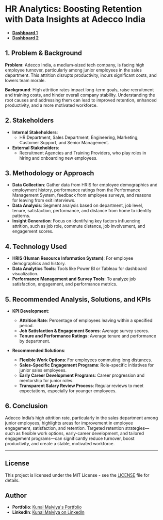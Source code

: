 # HR Analytics: Boosting Retention with Data Insights at Adecco India

- **[Dashboard 1](Dashboard1.jpg)**
- **[Dashboard 2](Dashboard2.jpg)**

## 1. Problem & Background
**Problem**: Adecco India, a medium-sized tech company, is facing high employee turnover, particularly among junior employees in the sales department. This attrition disrupts productivity, incurs significant costs, and lowers team morale.

**Background**: High attrition rates impact long-term goals, raise recruitment and training costs, and hinder overall company stability. Understanding the root causes and addressing them can lead to improved retention, enhanced productivity, and a more motivated workforce.

## 2. Stakeholders
- **Internal Stakeholders**:
  - HR Department, Sales Department, Engineering, Marketing, Customer Support, and Senior Management.
- **External Stakeholders**:
  - Recruitment Agencies and Training Providers, who play roles in hiring and onboarding new employees.

## 3. Methodology or Approach
- **Data Collection**: Gather data from HRIS for employee demographics and employment history, performance ratings from the Performance Management System, feedback from employee surveys, and reasons for leaving from exit interviews.
- **Data Analysis**: Segment analysis based on department, job level, tenure, satisfaction, performance, and distance from home to identify patterns.
- **Insight Generation**: Focus on identifying key factors influencing attrition, such as job role, commute distance, job involvement, and engagement scores.

## 4. Technology Used
- **HRIS (Human Resource Information System)**: For employee demographics and history.
- **Data Analytics Tools**: Tools like Power BI or Tableau for dashboard visualization.
- **Performance Management and Survey Tools**: To analyze job satisfaction, engagement, and performance metrics.

## 5. Recommended Analysis, Solutions, and KPIs
- **KPI Development**:
  - **Attrition Rate**: Percentage of employees leaving within a specified period.
  - **Job Satisfaction & Engagement Scores**: Average survey scores.
  - **Tenure and Performance Ratings**: Average tenure and performance by department.

- **Recommended Solutions**:
  - **Flexible Work Options**: For employees commuting long distances.
  - **Sales-Specific Engagement Programs**: Role-specific initiatives for junior sales employees.
  - **Early Career Development Programs**: Career progression and mentorship for junior roles.
  - **Transparent Salary Review Process**: Regular reviews to meet expectations, especially for younger employees.

## 6. Conclusion
Adecco India’s high attrition rate, particularly in the sales department among junior employees, highlights areas for improvement in employee engagement, satisfaction, and retention. Targeted retention strategies—such as flexible work options, early-career development, and tailored engagement programs—can significantly reduce turnover, boost productivity, and create a stable, motivated workforce.

---

## License
This project is licensed under the MIT License - see the [LICENSE](LICENSE) file for details.

## Author
- **Portfolio**: [Kunal Malviya's Portfolio](https://peerlist.io/kunalmalviya06)
- **LinkedIn**: [Kunal Malviya on LinkedIn](https://www.linkedin.com/in/kunal-malviya-0b6340289/details/skills/)
